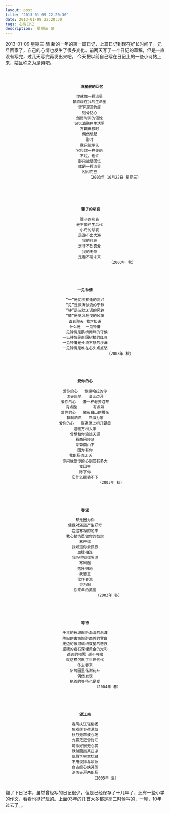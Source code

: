 ```yaml
---
layout: post
title: "2013-01-09-22:20:30"
date: 2013-01-09 22:20:30
tags: 心情日记
description:  星期三 晴
---
```

2013-01-09 星期三 晴 
	新的一年的第一篇日记，上篇日记到现在好长时间了，元旦回家了，自己的心情也发生了很多变化。前两天写了一个日记的草稿，但是一直没有写完，过几天写完再发出来吧。
今天把以前自己写在日记上的一些小诗帖上来，姑且称之为是诗吧。

<pre><code>
<center>
    <b>
      流星般的回忆
    </b>             
    你就像一颗流星
    曾燃烧在我的生命里
    留下深深的痕
    刻骨铭心
    然而时间的侵蚀
    记忆消融在生活里
    万籁俱寂时
    偶然想起
    那时
    我只能承认
    它和你一样美丽
    不过，也许
    那只能是回忆
    或是一颗流星
    闪闪而已
                          （2003年 10月22日 星期三）

</center>
</code></pre>

<pre><code>
<center>
     <b>
     骡子的悲哀
     </b>
    骡子的悲哀
    是不能产生后代
    小舟的悲哀
    是游不出大海
    我的悲哀
    是寻不到真爱
    我的无奈
    是看不清未来
                                 （2003年 秋）
</center>
</code></pre>

<pre><code>
<center>
     <b>
一见钟情
     </b>
“一”是初次相逢的高兴
“见”是惊涛骇浪的宁静
“钟”是沉默无语的风铃
“情”是随风摇曳的风筝
直到那天 我才知道
什么是  一见钟情
一见钟情是鹊桥两畔的守候
一见钟情是南国树梢的红豆
一见钟情是长流不息的沙漏
一见钟情是堆在心头点点愁
                               （2003年 秋）
</center>
</code></pre>

<pre><code>
<center>
     <b>
爱你的心
     </b>
爱你的心   像撒哈拉的沙
浑天暗地   漫无边涯
爱你的心   像一杯老姜泡茶
有点酸       有点辣
爱你的心   像长白山的雪花
飘飘洒洒   四海为家
爱你的心   像高原上初升朝霞
温暖万树人家
曾想和你浪迹天涯
看西风瘦马
采菊南山下
因为有你
我断肠也无话    
你问我爱你的心到底有多大
我回答
除了你
它什么都装不下
                       （2003年 秋）
</center>
</code></pre>


<pre><code>
<center>
     <b>
春泥
     </b>
都是因为你
使我对湛蓝产生好奇
在这寒冷的冬季
我心甘情愿做你的奴隶
离开你
我知道你会孤寂
血脉相连
我听得见你哭泣
寒风起
落叶归地
我愿意
化作春泥
只为啊
你来年的美丽
                     （2003年 冬）
</center>
</code></pre>

<pre><code>
<center>
     <b>
等待
     </b>
千年的长城聆听渤海的澎湃
陈旧的古窗陶醉西岭的雪白
无边的银河编织双星的悲哀
坚硬的岩石深埋黄金的光彩
遥远的相思 遥不可摘
就这样沉默了世世代代
冬去春来
伊甸园里花谢花开
偶然发现
执着的等待也是爱
                    （2004年 春）
</center>
</code></pre>

<pre><code>
<center>
     <b>
望江南
     </b>
春风扶江轻柳扬
鱼戏莲下荷满塘
秋月无声波心荡
九霄茫茫雪封江
可怜好景无心赏
默然回首茶已凉
低眉含笑意犹藏
不用淡抹与浓妆
自古痴心换芬芳
沦落天涯两断肠
                  （2005年 夏）
</center>
</code></pre>
翻了下日记本，虽然曾经写的日记很少，但是已经保存了十几年了，还有一些小学的作文，看看也挺好玩的。上面03年的几首大多都是高二时候写的，一晃，10年过去了。。

